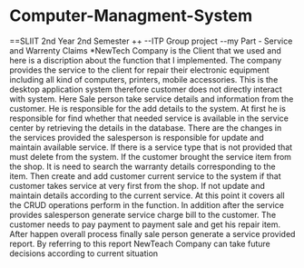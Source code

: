 # Computer-Managment-System
==SLIIT 2nd Year 2nd Semester ++
--ITP Group project 
--my Part - Service and Warrenty Claims
*NewTech Company is the Client that we used and here is a discription about the function that I implemented. 
The company provides the service to the client for repair their electronic equipment including all kind of computers, 
printers, mobile accessories. This is the desktop application system therefore customer does not directly 
interact with system. Here Sale person take service details and information from the customer. 
He is responsible for the add details to the system. At first he is responsible for find whether that needed 
service is available in the service center by retrieving the details in the database. There are the changes in the
services provided the salesperson is responsible for update and maintain available service. If there is a service
type that is not provided that must delete from the system. If the customer brought the service item from the 
shop. It is need to search the warranty details corresponding to the item. Then create and add customer 
current service to the system if that customer takes service at very first from the shop. If not update and 
maintain details according to the current service. At this point it covers all the CRUD operations perform in the 
function. 
In addition after the service provides salesperson generate service charge bill to the customer. The customer 
needs to pay payment to payment sale and get his repair item. After happen overall process finally sale person 
generate a service provided report. By referring to this report NewTeach Company can take future decisions 
according to current situation
